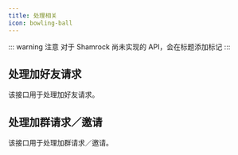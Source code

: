 ```yaml
---
title: 处理相关
icon: bowling-ball
---
```


::: warning 注意
对于 Shamrock 尚未实现的 API，会在标题添加标记 <Badge text="未实现" type="danger" vertical="baseline" />
:::

## 处理加好友请求 <Badge text="未实现" type="danger" />

该接口用于处理加好友请求。

## 处理加群请求／邀请 <Badge text="未实现" type="danger" />

该接口用于处理加群请求／邀请。
